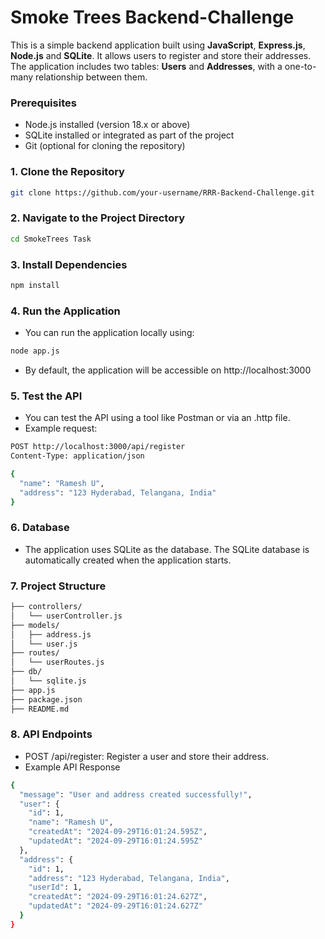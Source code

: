 # Smoke Trees Backend-Challenge
This is a simple backend application built using **JavaScript**, **Express.js**, **Node.js** and **SQLite**. It allows users to register and store their addresses. The application includes two tables: **Users** and **Addresses**, with a one-to-many relationship between them.

### Prerequisites
- Node.js installed (version 18.x or above)
- SQLite installed or integrated as part of the project
- Git (optional for cloning the repository)

### 1. Clone the Repository

```bash
git clone https://github.com/your-username/RRR-Backend-Challenge.git
```
### 2. Navigate to the Project Directory

```bash
cd SmokeTrees Task
```
### 3. Install Dependencies
```bash
npm install
```
### 4. Run the Application
- You can run the application locally using:
```bash
node app.js
```
- By default, the application will be accessible on http://localhost:3000

### 5. Test the API
- You can test the API using a tool like Postman or via an .http file.
- Example request:
```bash
POST http://localhost:3000/api/register
Content-Type: application/json

{
  "name": "Ramesh U",
  "address": "123 Hyderabad, Telangana, India"
}
```
### 6. Database
- The application uses SQLite as the database. The SQLite database is automatically created when the application starts.

### 7. Project Structure
```bash
├── controllers/
│   └── userController.js
├── models/
│   ├── address.js
│   └── user.js
├── routes/
│   └── userRoutes.js
├── db/
│   └── sqlite.js
├── app.js
├── package.json
├── README.md
```
### 8. API Endpoints
- POST /api/register: Register a user and store their address.
- Example API Response
```bash
{
  "message": "User and address created successfully!",
  "user": {
    "id": 1,
    "name": "Ramesh U",
    "createdAt": "2024-09-29T16:01:24.595Z",
    "updatedAt": "2024-09-29T16:01:24.595Z"
  },
  "address": {
    "id": 1,
    "address": "123 Hyderabad, Telangana, India",
    "userId": 1,
    "createdAt": "2024-09-29T16:01:24.627Z",
    "updatedAt": "2024-09-29T16:01:24.627Z"
  }
}
```






